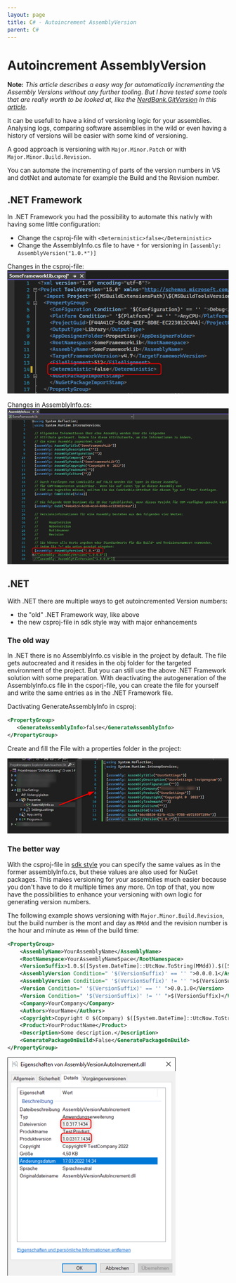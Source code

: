 ```yaml
---
layout: page
title: C# - Autoincrement AssemblyVersion
parent: C#
---
```


# Autoincrement AssemblyVersion

**Note:**
*This article describes a easy way for automatically incrementing the Assembly Versions without any further tooling. But I have tested some tools that are really worth to be looked at, like the [NerdBank.GitVersion](https://github.com/dotnet/Nerdbank.GitVersioning) in this [article](/docs/DevOps/cicd-versioning-NerdBankGitVersion.md).*

It can be usefull to have a kind of versioning logic for your assemblies. Analysing logs, comparing software assemblies in the wild or even having a history of versions will be easier with some kind of versioning.

A good approach is versioning with `Major.Minor.Patch` or with `Major.Minor.Build.Revision`.

You can automate the incrementing of parts of the version numbers in VS and dotNet and automate for example the Build and the Revision number.


## .NET Framework

In .NET Framework you had the possibility to automate this nativly with having some little configuration:

* Change the csproj-file with `<Deterministic>false</Deterministic>`
* Change the AssemblyInfo.cs file to have `*` for versioning in `[assembly: AssemblyVersion("1.0.*")]`

Changes in the csproj-file:
[![.NET Framework csproj](/assets/images/coding/csharp/autoincrement-assemblyVersion/framework-csproj.png)](/assets/images/coding/csharp/autoincrement-assemblyVersion/framework-csproj.png)

Changes in AssemblyInfo.cs:
[![.NET Framework AssemblyInfo.cs](/assets/images/coding/csharp/autoincrement-assemblyVersion/framework-assemblyInfo.png)](/assets/images/coding/csharp/autoincrement-assemblyVersion/framework-assemblyInfo.png)


## .NET

With .NET there are multiple ways to get autoincremented Version numbers:

* the "old" .NET Framework way, like above
* the new csproj-file in sdk style way with major enhancements


### The old way

In .NET there is no AssemblyInfo.cs visible in the project by default. The file gets autocreated and it resides in the obj folder for the targeted environment of the project. But you can still use the above .NET Framework solution with some preparation. With deactivating the autogeneration of the AssemblyInfo.cs file in the csporj-file, you can create the file for yourself and write the same entries as in the .NET Framework file.

Dactivating GenerateAssemblyInfo in csproj:
```xml
<PropertyGroup>
   <GenerateAssemblyInfo>false</GenerateAssemblyInfo>
</PropertyGroup>
```

Create and fill the File with a properties folder in the project:

[![.NET create AssemblyInfo.cs](/assets/images/coding/csharp/autoincrement-assemblyVersion/dotnet-create-file.png)](/assets/images/coding/csharp/autoincrement-assemblyVersion/dotnet-create-file.png)


### The better way

With the csproj-file in [sdk style](https://docs.microsoft.com/en-us/dotnet/core/project-sdk/overview) you can specify the same values as in the former assemblyInfo.cs, but these values are also used for NuGet packages. This makes versioning for your assemblies much easier because you don't have to do it multiple times any more. On top of that, you now have the possibilities to enhance your versioning with own logic for generating version numbers.

The following example shows versioning with `Major.Minor.Build.Revision`, but the build number is the mont and day as `MMdd` and the revision number is the hour and minute as `HHmm` of the build time:

```xml
<PropertyGroup>
	<AssemblyName>YourAssemblyName</AssemblyName>
	<RootNamespace>YourAssemblyNameSpace</RootNamespace>
	<VersionSuffix>1.0.$([System.DateTime]::UtcNow.ToString(MMdd)).$([System.DateTime]::Now.ToString(HHmm))</VersionSuffix>
	<AssemblyVersion Condition=" '$(VersionSuffix)' == '' ">0.0.0.1</AssemblyVersion>
	<AssemblyVersion Condition=" '$(VersionSuffix)' != '' ">$(VersionSuffix)</AssemblyVersion>
	<Version Condition=" '$(VersionSuffix)' == '' ">0.0.1.0</Version>
	<Version Condition=" '$(VersionSuffix)' != '' ">$(VersionSuffix)</Version>
	<Company>YourCompany</Company>
	<Authors>YourName</Authors>
	<Copyright>Copyright © $(Company) $([System.DateTime]::UtcNow.ToString(yyyy))</Copyright>
	<Product>YourProductName</Product>
	<Description>Some description.</Description>
	<GeneratePackageOnBuild>False</GeneratePackageOnBuild>
</PropertyGroup>
```

[![.NET Version example](/assets/images/coding/csharp/autoincrement-assemblyVersion/dotnet-version-number.png)](/assets/images/coding/csharp/autoincrement-assemblyVersion/dotnet-version-number.png)
